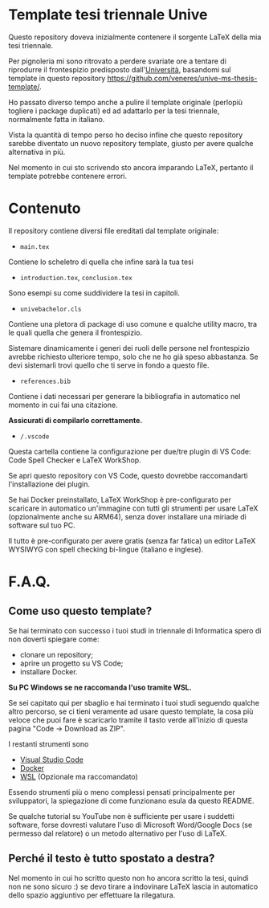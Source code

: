 # Template tesi triennale Unive
Questo repository doveva inizialmente contenere il sorgente LaTeX della mia tesi triennale.

Per pignoleria mi sono ritrovato a perdere svariate ore a tentare di riprodurre il frontespizio predisposto dall'[Università](https://www.unive.it/pag/8751/#c41502), basandomi sul template in questo repository https://github.com/veneres/unive-ms-thesis-template/.


Ho passato diverso tempo anche a pulire il template originale (perlopiù togliere i package duplicati) ed ad adattarlo per la tesi triennale, normalmente fatta in italiano.

Vista la quantità di tempo perso ho deciso infine che questo repository sarebbe diventato un nuovo repository template, giusto per avere qualche alternativa in più.

Nel momento in cui sto scrivendo sto ancora imparando LaTeX, pertanto il template potrebbe contenere errori.

# Contenuto
Il repository contiene diversi file ereditati dal template originale:
* `main.tex`

Contiene lo scheletro di quella che infine sarà la tua tesi

* `introduction.tex`, `conclusion.tex`

Sono esempi su come suddividere la tesi in capitoli.

* `univebachelor.cls`

Contiene una pletora di package di uso comune e qualche utility macro, tra le quali quella che genera il frontespizio.

Sistemare dinamicamente i generi dei ruoli delle persone nel frontespizio avrebbe richiesto ulteriore tempo, solo che ne ho già speso abbastanza.
Se devi sistemarli trovi quello che ti serve in fondo a questo file.

* `references.bib`

Contiene i dati necessari per generare la bibliografia in automatico nel momento in cui fai una citazione. 

**Assicurati di compilarlo correttamente.**

* `/.vscode`

Questa cartella contiene la configurazione per due/tre plugin di VS Code: Code Spell Checker e LaTeX WorkShop.

Se apri questo repository con VS Code, questo dovrebbe raccomandarti l'installazione dei plugin.

Se hai Docker preinstallato, LaTeX WorkShop è pre-configurato per scaricare in automatico un'immagine con tutti gli strumenti per usare LaTeX (opzionalmente anche su ARM64), senza dover installare una miriade di software sul tuo PC.

Il tutto è pre-configurato per avere gratis (senza far fatica) un editor LaTeX WYSIWYG con spell checking bi-lingue (italiano e inglese).

# F.A.Q.

## Come uso questo template?
Se hai terminato con successo i tuoi studi in triennale di Informatica spero di non doverti spiegare come:
* clonare un repository;
* aprire un progetto su VS Code;
* installare Docker.

**Su PC Windows se ne raccomanda l'uso tramite WSL.**

Se sei capitato qui per sbaglio e hai terminato i tuoi studi seguendo qualche altro percorso, se ci tieni veramente ad usare questo template, la cosa più veloce che puoi fare è scaricarlo tramite il tasto verde all'inizio di questa pagina "Code -> Download as ZIP".

I restanti strumenti sono
* [Visual Studio Code](https://code.visualstudio.com/)
* [Docker](https://www.docker.com/)
* [WSL](https://learn.microsoft.com/it-it/windows/wsl/install) (Opzionale ma raccomandato)

Essendo strumenti più o meno complessi pensati principalmente per sviluppatori, la spiegazione di come funzionano esula da questo README.

Se qualche tutorial su YouTube non è sufficiente per usare i suddetti software, forse dovresti valutare l'uso di Microsoft Word/Google Docs (se permesso dal relatore) o un metodo alternativo per l'uso di LaTeX.

## Perché il testo è tutto spostato a destra?
Nel momento in cui ho scritto questo non ho ancora scritto la tesi, quindi non ne sono sicuro :) se devo tirare a indovinare LaTeX lascia in automatico dello spazio aggiuntivo per effettuare la rilegatura.

